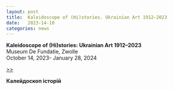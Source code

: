 ```yaml
---
layout: post
title:  Kaleidoscope of (Hi)stories. Ukrainian Art 1912–2023
date:   2023-14-10
categories: news
---
```


<section markdown="1" class="EN">

**Kaleidoscope of (Hi)stories: Ukrainian Art 1912–2023** <br>
Museum De Fundatie, Zwolle <br>
October 14, 2023- January 28, 2024 <br>

[>>](https://www.museumdefundatie.nl/en/kaleidoscope-of-histories/)

</section>

<section markdown="1" class="UKR">

**Калейдоскоп історій**

</section>